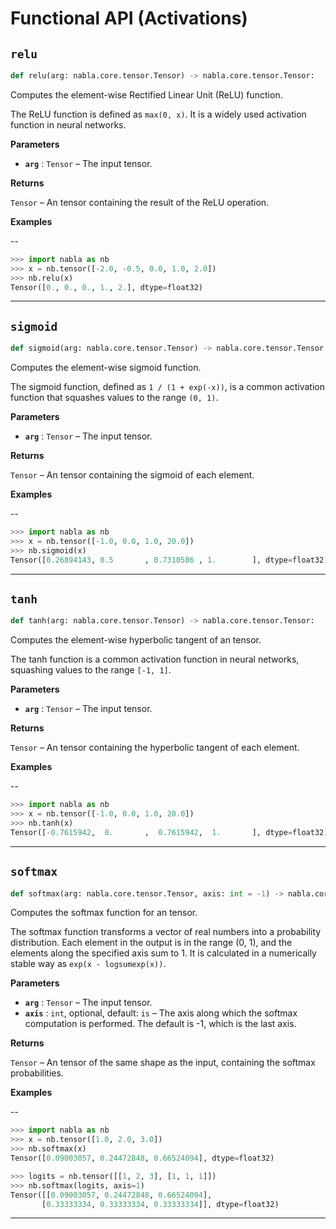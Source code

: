 # Functional API (Activations)

## `relu`

```python
def relu(arg: nabla.core.tensor.Tensor) -> nabla.core.tensor.Tensor:
```
Computes the element-wise Rectified Linear Unit (ReLU) function.

The ReLU function is defined as `max(0, x)`. It is a widely used
activation function in neural networks.

**Parameters**

- **`arg`** : `Tensor` – The input tensor.

**Returns**

`Tensor` – An tensor containing the result of the ReLU operation.

**Examples**

--
```python
>>> import nabla as nb
>>> x = nb.tensor([-2.0, -0.5, 0.0, 1.0, 2.0])
>>> nb.relu(x)
Tensor([0., 0., 0., 1., 2.], dtype=float32)
```

---
## `sigmoid`

```python
def sigmoid(arg: nabla.core.tensor.Tensor) -> nabla.core.tensor.Tensor:
```
Computes the element-wise sigmoid function.

The sigmoid function, defined as `1 / (1 + exp(-x))`, is a common
activation function that squashes values to the range `(0, 1)`.

**Parameters**

- **`arg`** : `Tensor` – The input tensor.

**Returns**

`Tensor` – An tensor containing the sigmoid of each element.

**Examples**

--
```python
>>> import nabla as nb
>>> x = nb.tensor([-1.0, 0.0, 1.0, 20.0])
>>> nb.sigmoid(x)
Tensor([0.26894143, 0.5       , 0.7310586 , 1.        ], dtype=float32)
```

---
## `tanh`

```python
def tanh(arg: nabla.core.tensor.Tensor) -> nabla.core.tensor.Tensor:
```
Computes the element-wise hyperbolic tangent of an tensor.

The tanh function is a common activation function in neural networks,
squashing values to the range `[-1, 1]`.

**Parameters**

- **`arg`** : `Tensor` – The input tensor.

**Returns**

`Tensor` – An tensor containing the hyperbolic tangent of each element.

**Examples**

--
```python
>>> import nabla as nb
>>> x = nb.tensor([-1.0, 0.0, 1.0, 20.0])
>>> nb.tanh(x)
Tensor([-0.7615942,  0.       ,  0.7615942,  1.       ], dtype=float32)
```

---
## `softmax`

```python
def softmax(arg: nabla.core.tensor.Tensor, axis: int = -1) -> nabla.core.tensor.Tensor:
```
Computes the softmax function for an tensor.

The softmax function transforms a vector of real numbers into a probability
distribution. Each element in the output is in the range (0, 1), and the
elements along the specified axis sum to 1. It is calculated in a
numerically stable way as `exp(x - logsumexp(x))`.

**Parameters**

- **`arg`** : `Tensor` – The input tensor.
- **`axis`** : `int`, optional, default: `is` – The axis along which the softmax computation is performed. The default
is -1, which is the last axis.

**Returns**

`Tensor` – An tensor of the same shape as the input, containing the softmax
probabilities.

**Examples**

--
```python
>>> import nabla as nb
>>> x = nb.tensor([1.0, 2.0, 3.0])
>>> nb.softmax(x)
Tensor([0.09003057, 0.24472848, 0.66524094], dtype=float32)
```

```python
>>> logits = nb.tensor([[1, 2, 3], [1, 1, 1]])
>>> nb.softmax(logits, axis=1)
Tensor([[0.09003057, 0.24472848, 0.66524094],
       [0.33333334, 0.33333334, 0.33333334]], dtype=float32)
```

---
